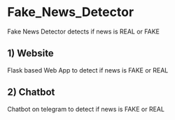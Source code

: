 # Fake_News_Detector
Fake News Detector detects if news is REAL or FAKE

## 1) Website

Flask based Web App to detect if news is FAKE
or REAL


## 2) Chatbot

Chatbot on telegram to detect if news is FAKE
or REAL
